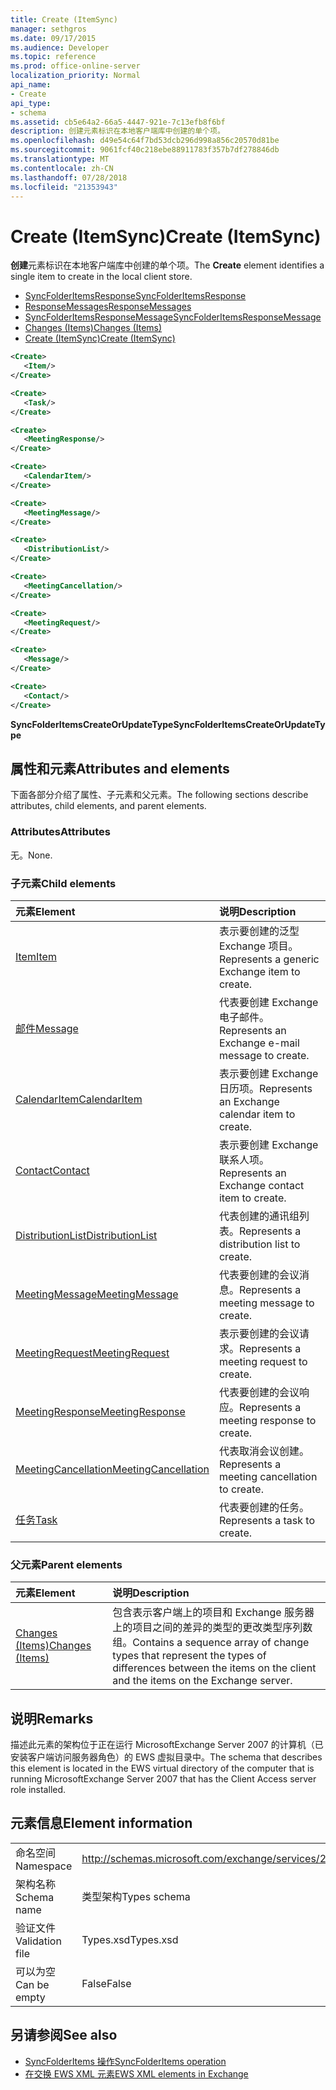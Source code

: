 ```yaml
---
title: Create (ItemSync)
manager: sethgros
ms.date: 09/17/2015
ms.audience: Developer
ms.topic: reference
ms.prod: office-online-server
localization_priority: Normal
api_name:
- Create
api_type:
- schema
ms.assetid: cb5e64a2-66a5-4447-921e-7c13efb8f6bf
description: 创建元素标识在本地客户端库中创建的单个项。
ms.openlocfilehash: d49e54c64f7bd53dcb296d998a856c20570d81be
ms.sourcegitcommit: 9061fcf40c218ebe88911783f357b7df278846db
ms.translationtype: MT
ms.contentlocale: zh-CN
ms.lasthandoff: 07/28/2018
ms.locfileid: "21353943"
---
```

# <a name="create-itemsync"></a><span data-ttu-id="f3362-103">Create (ItemSync)</span><span class="sxs-lookup"><span data-stu-id="f3362-103">Create (ItemSync)</span></span>

<span data-ttu-id="f3362-104">**创建**元素标识在本地客户端库中创建的单个项。</span><span class="sxs-lookup"><span data-stu-id="f3362-104">The **Create** element identifies a single item to create in the local client store.</span></span> 
  
- [<span data-ttu-id="f3362-105">SyncFolderItemsResponse</span><span class="sxs-lookup"><span data-stu-id="f3362-105">SyncFolderItemsResponse</span></span>](syncfolderitemsresponse.md) 
- [<span data-ttu-id="f3362-106">ResponseMessages</span><span class="sxs-lookup"><span data-stu-id="f3362-106">ResponseMessages</span></span>](responsemessages.md) 
- [<span data-ttu-id="f3362-107">SyncFolderItemsResponseMessage</span><span class="sxs-lookup"><span data-stu-id="f3362-107">SyncFolderItemsResponseMessage</span></span>](syncfolderitemsresponsemessage.md) 
- [<span data-ttu-id="f3362-108">Changes (Items)</span><span class="sxs-lookup"><span data-stu-id="f3362-108">Changes (Items)</span></span>](changes-items.md) 
- [<span data-ttu-id="f3362-109">Create (ItemSync)</span><span class="sxs-lookup"><span data-stu-id="f3362-109">Create (ItemSync)</span></span>](create-itemsync.md)
  
```xml
<Create>
   <Item/>
</Create>
```

```xml
<Create>
   <Task/> 
</Create>
```

```xml
<Create>
   <MeetingResponse/>
</Create>
```

```xml
<Create>
   <CalendarItem/>
</Create>
```

```xml
<Create>
   <MeetingMessage/>
</Create>
```

```xml
<Create>
   <DistributionList/>
</Create>
```

```xml
<Create>
   <MeetingCancellation/>
</Create>
```

```xml
<Create>
   <MeetingRequest/> 
</Create>
```

```xml
<Create>
   <Message/> 
</Create>
```

```xml
<Create>
   <Contact/> 
</Create>
```

<span data-ttu-id="f3362-110">**SyncFolderItemsCreateOrUpdateType**</span><span class="sxs-lookup"><span data-stu-id="f3362-110">**SyncFolderItemsCreateOrUpdateType**</span></span>

## <a name="attributes-and-elements"></a><span data-ttu-id="f3362-111">属性和元素</span><span class="sxs-lookup"><span data-stu-id="f3362-111">Attributes and elements</span></span>

<span data-ttu-id="f3362-112">下面各部分介绍了属性、子元素和父元素。</span><span class="sxs-lookup"><span data-stu-id="f3362-112">The following sections describe attributes, child elements, and parent elements.</span></span>
  
### <a name="attributes"></a><span data-ttu-id="f3362-113">Attributes</span><span class="sxs-lookup"><span data-stu-id="f3362-113">Attributes</span></span>

<span data-ttu-id="f3362-114">无。</span><span class="sxs-lookup"><span data-stu-id="f3362-114">None.</span></span>
  
### <a name="child-elements"></a><span data-ttu-id="f3362-115">子元素</span><span class="sxs-lookup"><span data-stu-id="f3362-115">Child elements</span></span>

|<span data-ttu-id="f3362-116">**元素**</span><span class="sxs-lookup"><span data-stu-id="f3362-116">**Element**</span></span>|<span data-ttu-id="f3362-117">**说明**</span><span class="sxs-lookup"><span data-stu-id="f3362-117">**Description**</span></span>|
|:-----|:-----|
|[<span data-ttu-id="f3362-118">Item</span><span class="sxs-lookup"><span data-stu-id="f3362-118">Item</span></span>](item.md) <br/> |<span data-ttu-id="f3362-119">表示要创建的泛型 Exchange 项目。</span><span class="sxs-lookup"><span data-stu-id="f3362-119">Represents a generic Exchange item to create.</span></span>  <br/> |
|[<span data-ttu-id="f3362-120">邮件</span><span class="sxs-lookup"><span data-stu-id="f3362-120">Message</span></span>](message-ex15websvcsotherref.md) <br/> |<span data-ttu-id="f3362-121">代表要创建 Exchange 电子邮件。</span><span class="sxs-lookup"><span data-stu-id="f3362-121">Represents an Exchange e-mail message to create.</span></span>  <br/> |
|[<span data-ttu-id="f3362-122">CalendarItem</span><span class="sxs-lookup"><span data-stu-id="f3362-122">CalendarItem</span></span>](calendaritem.md) <br/> |<span data-ttu-id="f3362-123">表示要创建 Exchange 日历项。</span><span class="sxs-lookup"><span data-stu-id="f3362-123">Represents an Exchange calendar item to create.</span></span>  <br/> |
|[<span data-ttu-id="f3362-124">Contact</span><span class="sxs-lookup"><span data-stu-id="f3362-124">Contact</span></span>](contact.md) <br/> |<span data-ttu-id="f3362-125">表示要创建 Exchange 联系人项。</span><span class="sxs-lookup"><span data-stu-id="f3362-125">Represents an Exchange contact item to create.</span></span>  <br/> |
|[<span data-ttu-id="f3362-126">DistributionList</span><span class="sxs-lookup"><span data-stu-id="f3362-126">DistributionList</span></span>](distributionlist.md) <br/> |<span data-ttu-id="f3362-127">代表创建的通讯组列表。</span><span class="sxs-lookup"><span data-stu-id="f3362-127">Represents a distribution list to create.</span></span>  <br/> |
|[<span data-ttu-id="f3362-128">MeetingMessage</span><span class="sxs-lookup"><span data-stu-id="f3362-128">MeetingMessage</span></span>](meetingmessage.md) <br/> |<span data-ttu-id="f3362-129">代表要创建的会议消息。</span><span class="sxs-lookup"><span data-stu-id="f3362-129">Represents a meeting message to create.</span></span>  <br/> |
|[<span data-ttu-id="f3362-130">MeetingRequest</span><span class="sxs-lookup"><span data-stu-id="f3362-130">MeetingRequest</span></span>](meetingrequest.md) <br/> |<span data-ttu-id="f3362-131">表示要创建的会议请求。</span><span class="sxs-lookup"><span data-stu-id="f3362-131">Represents a meeting request to create.</span></span>  <br/> |
|[<span data-ttu-id="f3362-132">MeetingResponse</span><span class="sxs-lookup"><span data-stu-id="f3362-132">MeetingResponse</span></span>](meetingresponse.md) <br/> |<span data-ttu-id="f3362-133">代表要创建的会议响应。</span><span class="sxs-lookup"><span data-stu-id="f3362-133">Represents a meeting response to create.</span></span>  <br/> |
|[<span data-ttu-id="f3362-134">MeetingCancellation</span><span class="sxs-lookup"><span data-stu-id="f3362-134">MeetingCancellation</span></span>](meetingcancellation.md) <br/> |<span data-ttu-id="f3362-135">代表取消会议创建。</span><span class="sxs-lookup"><span data-stu-id="f3362-135">Represents a meeting cancellation to create.</span></span>  <br/> |
|[<span data-ttu-id="f3362-136">任务</span><span class="sxs-lookup"><span data-stu-id="f3362-136">Task</span></span>](task.md) <br/> |<span data-ttu-id="f3362-137">代表要创建的任务。</span><span class="sxs-lookup"><span data-stu-id="f3362-137">Represents a task to create.</span></span>  <br/> |
   
### <a name="parent-elements"></a><span data-ttu-id="f3362-138">父元素</span><span class="sxs-lookup"><span data-stu-id="f3362-138">Parent elements</span></span>

|<span data-ttu-id="f3362-139">**元素**</span><span class="sxs-lookup"><span data-stu-id="f3362-139">**Element**</span></span>|<span data-ttu-id="f3362-140">**说明**</span><span class="sxs-lookup"><span data-stu-id="f3362-140">**Description**</span></span>|
|:-----|:-----|
|[<span data-ttu-id="f3362-141">Changes (Items)</span><span class="sxs-lookup"><span data-stu-id="f3362-141">Changes (Items)</span></span>](changes-items.md) <br/> |<span data-ttu-id="f3362-142">包含表示客户端上的项目和 Exchange 服务器上的项目之间的差异的类型的更改类型序列数组。</span><span class="sxs-lookup"><span data-stu-id="f3362-142">Contains a sequence array of change types that represent the types of differences between the items on the client and the items on the Exchange server.</span></span>  <br/> |
   
## <a name="remarks"></a><span data-ttu-id="f3362-143">说明</span><span class="sxs-lookup"><span data-stu-id="f3362-143">Remarks</span></span>

<span data-ttu-id="f3362-144">描述此元素的架构位于正在运行 MicrosoftExchange Server 2007 的计算机（已安装客户端访问服务器角色）的 EWS 虚拟目录中。</span><span class="sxs-lookup"><span data-stu-id="f3362-144">The schema that describes this element is located in the EWS virtual directory of the computer that is running MicrosoftExchange Server 2007 that has the Client Access server role installed.</span></span>
  
## <a name="element-information"></a><span data-ttu-id="f3362-145">元素信息</span><span class="sxs-lookup"><span data-stu-id="f3362-145">Element information</span></span>

|||
|:-----|:-----|
|<span data-ttu-id="f3362-146">命名空间</span><span class="sxs-lookup"><span data-stu-id="f3362-146">Namespace</span></span>  <br/> |http://schemas.microsoft.com/exchange/services/2006/types  <br/> |
|<span data-ttu-id="f3362-147">架构名称</span><span class="sxs-lookup"><span data-stu-id="f3362-147">Schema name</span></span>  <br/> |<span data-ttu-id="f3362-148">类型架构</span><span class="sxs-lookup"><span data-stu-id="f3362-148">Types schema</span></span>  <br/> |
|<span data-ttu-id="f3362-149">验证文件</span><span class="sxs-lookup"><span data-stu-id="f3362-149">Validation file</span></span>  <br/> |<span data-ttu-id="f3362-150">Types.xsd</span><span class="sxs-lookup"><span data-stu-id="f3362-150">Types.xsd</span></span>  <br/> |
|<span data-ttu-id="f3362-151">可以为空</span><span class="sxs-lookup"><span data-stu-id="f3362-151">Can be empty</span></span>  <br/> |<span data-ttu-id="f3362-152">False</span><span class="sxs-lookup"><span data-stu-id="f3362-152">False</span></span>  <br/> |
   
## <a name="see-also"></a><span data-ttu-id="f3362-153">另请参阅</span><span class="sxs-lookup"><span data-stu-id="f3362-153">See also</span></span>

- [<span data-ttu-id="f3362-154">SyncFolderItems 操作</span><span class="sxs-lookup"><span data-stu-id="f3362-154">SyncFolderItems operation</span></span>](syncfolderitems-operation.md)
- [<span data-ttu-id="f3362-155">在交换 EWS XML 元素</span><span class="sxs-lookup"><span data-stu-id="f3362-155">EWS XML elements in Exchange</span></span>](ews-xml-elements-in-exchange.md)

